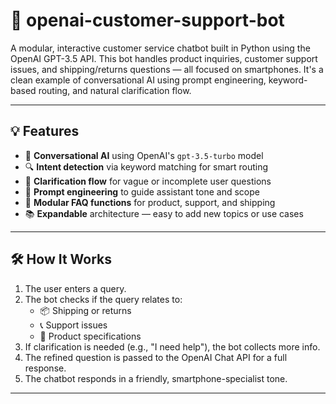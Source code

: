 # 📱 openai-customer-support-bot

A modular, interactive customer service chatbot built in Python using the OpenAI GPT-3.5 API. This bot handles product inquiries, customer support issues, and shipping/returns questions — all focused on smartphones. It's a clean example of conversational AI using prompt engineering, keyword-based routing, and natural clarification flow.

---

## 💡 Features

- 🤖 **Conversational AI** using OpenAI's `gpt-3.5-turbo` model  
- 🔍 **Intent detection** via keyword matching for smart routing  
- 🔁 **Clarification flow** for vague or incomplete user questions  
- 🧠 **Prompt engineering** to guide assistant tone and scope  
- 🧩 **Modular FAQ functions** for product, support, and shipping  
- 📚 **Expandable** architecture — easy to add new topics or use cases

---

## 🛠️ How It Works

1. The user enters a query.
2. The bot checks if the query relates to:
   - 📦 Shipping or returns  
   - 📞 Support issues  
   - 📱 Product specifications  
3. If clarification is needed (e.g., "I need help"), the bot collects more info.
4. The refined question is passed to the OpenAI Chat API for a full response.
5. The chatbot responds in a friendly, smartphone-specialist tone.

---
